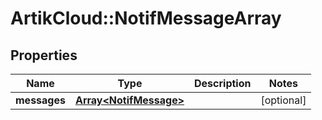 # ArtikCloud::NotifMessageArray

## Properties
Name | Type | Description | Notes
------------ | ------------- | ------------- | -------------
**messages** | [**Array&lt;NotifMessage&gt;**](NotifMessage.md) |  | [optional] 


